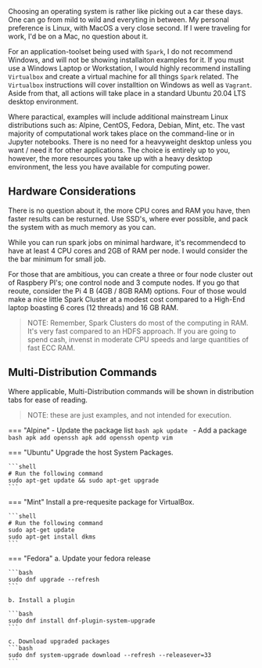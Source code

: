 Choosing an operating system is rather like picking out a car these days. One can go from mild to wild and 
everyting in between. My personal preference is Linux, with MacOS a very close second. If I were traveling
for work, I'd be on a Mac, no question about it.

For an application-toolset being used with `Spark`, I do not recommend Windows, and will not be showing
installaiton examples for it. If you must use a Windows Laptop or Workstation, I would highly recommend
installing `Virtualbox` and create a virtual machine for all things `Spark` related. The `Virtualbox`
instructions will cover installtion on Windows as well as `Vagrant`. Aside from that, all actions will
take place in a standard Ubuntu 20.04 LTS desktop environment.

Where paractical, examples will include additional mainstream Linux distributions such as: Alpine, CentOS,
Fedora, Debian, Mint, etc. The vast majority of computational work takes place on the command-line
or in Jupyter notebooks. There is no need for a heavyweight desktop unless you want / need it for other
applications. The choice is entirely up to you, however, the more resources you take up with a heavy
desktop environment, the less you have available for computing power.

## Hardware Considerations

There is no question about it, the more CPU cores and RAM you have, then faster results can be resturned.
Use SSD's, where ever possible, and pack the system with as much memory as you can.

While you can run spark jobs on minimal hardware, it's recommendecd to have at least 4 CPU cores and
2GB of RAM per node. I would consider the the bar minimum for small job.

For those that are ambitious, you can create a three or four node cluster out of Raspbery PI's; one
control node and 3 compute nodes. If you go that reoute, consider the Pi 4 B (4GB / 8GB RAM) options.
Four of those would make a nice little Spark Cluster at a modest cost compared to a High-End
laptop boasting 6 cores (12 threads) and 16 GB RAM.

>NOTE: Remember, Spark Clusters do most of the computing in RAM. It's very fast compared to an HDFS
>approach. If you are going to spend cash, invenst in moderate CPU speeds and large quantities
>of fast ECC RAM. 

## Multi-Distribution Commands

Where applicable, Multi-Distribution commands will be shown in distribution tabs for ease of reading.

>NOTE: these are just examples, and not intended for execution.

=== "Alpine"
    - Update the package list
    ```bash
    apk update
    ```
    - Add a package
    ```bash
    apk add openssh
    apk add openssh opentp vim
    ```

=== "Ubuntu"
    Upgrade the host System Packages.

    ```shell
    # Run the following command
    sudo apt-get update && sudo apt-get upgrade
    ```

=== "Mint"
    Install a pre-requesite package for VirtualBox.

    ```shell
    # Run the following command
    sudo apt-get update
    sudo apt-get install dkms
    ```

=== "Fedora"
    a. Update your fedora release

    ```bash
    sudo dnf upgrade --refresh
    ```

    b. Install a plugin

    ```bash
    sudo dnf install dnf-plugin-system-upgrade
    ```

    c. Download upgraded packages
    ```bash
    sudo dnf system-upgrade download --refresh --releasever=33
    ```

